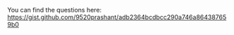 You can find the questions here: https://gist.github.com/9520prashant/adb2364bcdbcc290a746a864387659b0
